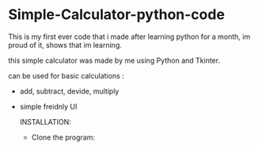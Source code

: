 # Simple-Calculator-python-code
This is my first ever code that i made after learning python for a month, im proud of it, shows that im learning.

this simple calculator was made by me using Python and Tkinter.

can be used for basic calculations :
- add, subtract, devide, multiply
- simple freidnly UI

  INSTALLATION:

  - Clone the program:
 
